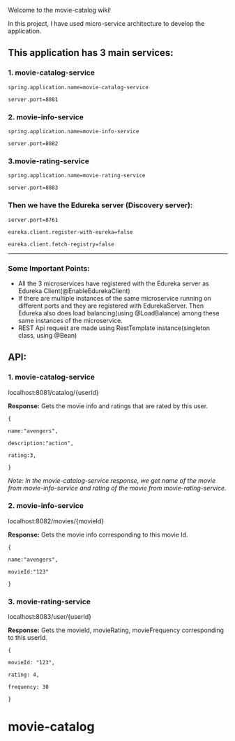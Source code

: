 Welcome to the movie-catalog wiki!

In this project, I have used micro-service architecture to develop the application.

## This application has 3 main services:
### 1. movie-catalog-service
`spring.application.name=movie-catalog-service`

`server.port=8081 `

### 2. movie-info-service
`spring.application.name=movie-info-service`

`server.port=8082`

### 3.movie-rating-service
`spring.application.name=movie-rating-service`

`server.port=8083`

### Then we have the **Edureka server** (Discovery server):
`server.port=8761`

`eureka.client.register-with-eureka=false`

`eureka.client.fetch-registry=false`

***

### Some Important Points:
* All the 3 microservices have registered with the Edureka server as Edureka Client(@EnableEdurekaClient)
* If there are multiple instances of the same microservice running on different ports and they are registered with EdurekaServer. Then Edureka also does load balancing(using @LoadBalance) among these same instances of the microservice.
* REST Api request are made using RestTemplate instance(singleton class, using @Bean)

## API:
### 1. movie-catalog-service

localhost:8081/catalog/{userId}

**Response:** Gets the movie info and ratings that are rated by this user.

`{`

`name:"avengers",`

`description:"action",`

`rating:3,`

`}`

_Note: In the movie-catalog-service response, we get name of the movie from movie-info-service and rating of the movie from movie-rating-service._

### 2. movie-info-service

localhost:8082/movies/{movieId}

**Response:** Gets the movie info corresponding to this movie Id.

`{`

`name:"avengers",`

`movieId:"123"`

`}`


### 3. movie-rating-service

localhost:8083/user/{userId}

**Response:** Gets the movieId, movieRating, movieFrequency corresponding to this userId.

`{`

`movieId: "123",`

`rating: 4,`

`frequency: 30`

`}`
# movie-catalog
